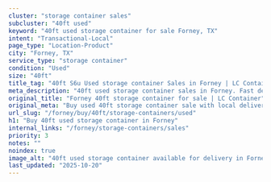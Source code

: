 ```yaml
---
cluster: "storage container sales"
subcluster: "40ft used"
keyword: "40ft used storage container for sale Forney, TX"
intent: "Transactional-Local"
page_type: "Location-Product"
city: "Forney, TX"
service_type: "storage container"
condition: "Used"
size: "40ft"
title_tag: "40ft S6u Used storage container Sales in Forney | LC Container"
meta_description: "40ft used storage container sales in Forney. Fast delivery, competitive pricing. Serving storage containers area. Quote ID: FVF. Call (214) 524-4168 for your free quote today."
original_title: "Forney 40ft storage container for sale | LC Container"
original_meta: "Buy used 40ft storage container sale with local delivery in Forney, TX. LC Container — local Since 2003. Request a fast quote today."
url_slug: "/forney/buy/40ft/storage-containers/used"
h1: "Buy 40ft used storage container in Forney"
internal_links: "/forney/storage-containers/sales"
priority: 3
notes: ""
noindex: true
image_alt: "40ft used storage container available for delivery in Forney"
last_updated: "2025-10-20"
---
```


<!-- TODO: Add unique city/inventory copy, images, and internal links here. -->
